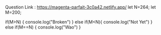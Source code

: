 Question Link : https://magenta-parfait-3c0a42.netlify.app/
let N=264;
let M=200;

if(M>N)
    {
        console.log("Broken")
    }
    else if(M<N){
        console.log("Not Yet")
    }
    else if(M==N)
    {
        console.log("Wao")
    }
